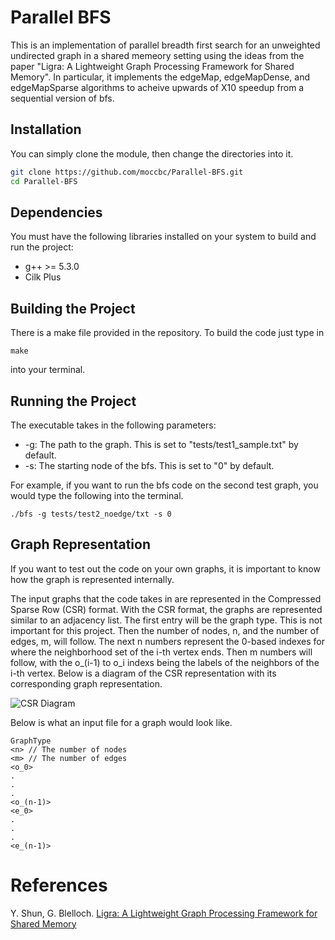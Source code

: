 # Parallel BFS

This is an implementation of parallel breadth first search for an unweighted undirected graph in a shared memeory setting using the ideas from the paper "Ligra: A Lightweight Graph Processing Framework for Shared Memory". In particular, it implements the edgeMap, edgeMapDense, and edgeMapSparse algorithms to acheive upwards of X10 speedup from a sequential version of bfs.

## Installation

You can simply clone the module, then change the directories into it.

```bash
git clone https://github.com/moccbc/Parallel-BFS.git
cd Parallel-BFS
```

## Dependencies

You must have the following libraries installed on your system to build and run the project:

- g++ >= 5.3.0
- Cilk Plus

## Building the Project

There is a make file provided in the repository. To build the code just type in 

```shell
make
```

into your terminal.

## Running the Project

The executable takes in the following parameters:

- -g: The path to the graph. This is set to "tests/test1_sample.txt" by default.
- -s: The starting node of the bfs. This is set to "0" by default.

For example, if you want to run the bfs code on the second test graph, you would type the following into the terminal.

```shell
./bfs -g tests/test2_noedge/txt -s 0
```

## Graph Representation

If you want to test out the code on your own graphs, it is important to know how the graph is represented internally.

The input graphs that the code takes in are represented in the Compressed Sparse Row (CSR) format. With the CSR format, the graphs are represented similar to an adjacency list. The first entry will be the graph type. This is not important for this project. Then the number of nodes, n, and the number of edges, m, will follow. The next n numbers represent the 0-based indexes for where the neighborhood set of the i-th vertex ends. Then m numbers will follow, with the o_(i-1) to o_i indexs being the labels of the neighbors of the i-th vertex. Below is a diagram of the CSR representation with its corresponding graph representation.

![CSR Diagram](https://user-images.githubusercontent.com/24824185/131555604-62913731-a5fc-4d59-b4a6-93f1597af75a.png)

Below is what an input file for a graph would look like.

```shell
GraphType
<n> // The number of nodes
<m> // The number of edges
<o_0>
.
.
.
<o_(n-1)>
<e_0>
.
.
.
<e_(n-1)>
```

# References

Y. Shun, G. Blelloch. [Ligra: A Lightweight Graph Processing Framework for Shared Memory](https://www.cs.cmu.edu/~jshun/ligra.pdf)

